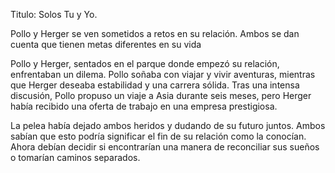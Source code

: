 Titulo: Solos Tu y Yo.

Pollo y Herger se ven sometidos a retos en su relación. 
Ambos se dan cuenta que tienen metas diferentes en su vida 

Pollo y Herger, sentados en el parque donde empezó su relación, enfrentaban un dilema.
Pollo soñaba con viajar y vivir aventuras, mientras que Herger deseaba estabilidad y una carrera sólida.
Tras una intensa discusión, Pollo propuso un viaje a Asia durante seis meses,
pero Herger había recibido una oferta de trabajo en una empresa prestigiosa.

La pelea había dejado ambos heridos y dudando de su futuro juntos.
Ambos sabían que esto podría significar el fin de su relación como la conocían.
Ahora debían decidir si encontrarían una manera de reconciliar sus sueños o tomarían caminos separados.